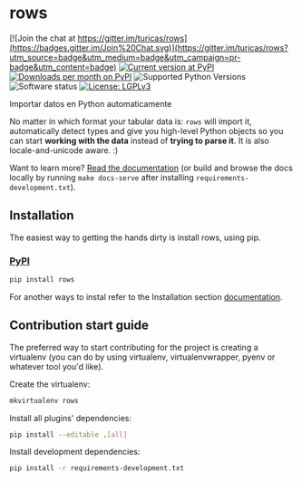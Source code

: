 # rows

[![Join the chat at https://gitter.im/turicas/rows](https://badges.gitter.im/Join%20Chat.svg)](https://gitter.im/turicas/rows?utm_source=badge&utm_medium=badge&utm_campaign=pr-badge&utm_content=badge)
[![Current version at PyPI](https://img.shields.io/pypi/v/rows.svg)](https://pypi.python.org/pypi/rows)
[![Downloads per month on PyPI](https://img.shields.io/pypi/dm/rows.svg)](https://pypi.python.org/pypi/rows)
![Supported Python Versions](https://img.shields.io/pypi/pyversions/rows.svg)
![Software status](https://img.shields.io/pypi/status/rows.svg)
[![License: LGPLv3](https://img.shields.io/pypi/l/rows.svg)](https://github.com/turicas/rows/blob/develop/LICENSE)

Importar datos en Python automaticamente

No matter in which format your tabular data is: `rows` will import it,
automatically detect types and give you high-level Python objects so you can
start **working with the data** instead of **trying to parse it**. It is also
locale-and-unicode aware. :)

Want to learn more? [Read the documentation](http://turicas.info/rows) (or
build and browse the docs locally by running `make docs-serve` after installing
`requirements-development.txt`).

## Installation

The easiest way to getting the hands dirty is install rows, using 
pip.

### [PyPI][pypi-rows]

```bash
pip install rows
```

For another ways to instal refer to the Installation section [documentation][install-docs].


## Contribution start guide

The preferred way to start contributing for the project is creating a virtualenv (you can do by using virtualenv,
virtualenvwrapper, pyenv or whatever tool you'd like).

Create the virtualenv:

```bash
mkvirtualenv rows
```

Install all plugins' dependencies:

```bash
pip install --editable .[all]
```

Install development dependencies:

```bash
pip install -r requirements-development.txt
```

[pypi-rows]: https://pypi.org/project/rows/
[install-docs]: https://turicas.info/rows/installation
